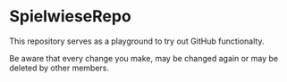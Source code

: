 # SpielwieseRepo

This repository serves as a playground to try out GitHub functionalty. 

Be aware that every change you make, may be changed again or may be deleted by other members.
